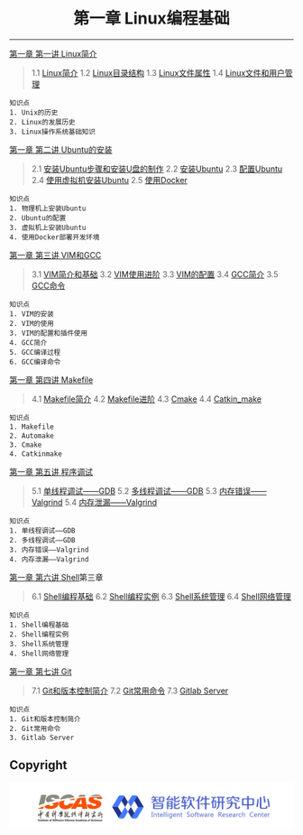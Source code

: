 # <center>第一章 Linux编程基础</center>

---

[第一章 第一讲  Linux简介](https://github.com/YunxiangLuo/ros/tree/master/chapter1/class1)

> 1.1  [Linux简介](https://www.bilibili.com/video/av93722935)
> 1.2  [Linux目录结构](https://www.bilibili.com/video/av92228523/)
> 1.3  [Linux文件属性](https://www.bilibili.com/video/av92320985/)
> 1.4  [Linux文件和用户管理](https://www.bilibili.com/video/av92357239/)

```
知识点
1. Unix的历史
2. Linux的发展历史
3. Linux操作系统基础知识
```

[第一章 第二讲  Ubuntu的安装](https://github.com/YunxiangLuo/ros/tree/master/chapter1/class2)

> 2.1  [安装Ubuntu步骤和安装U盘的制作](https://www.bilibili.com/video/av92437186/)
> 2.2  [安装Ubuntu](https://www.bilibili.com/video/av92550621/)
> 2.3  [配置Ubuntu](https://www.bilibili.com/video/av92676370/)
> 2.4  [使用虚拟机安装Ubuntu](https://www.bilibili.com/video/av92704644/)
> 2.5  [使用Docker](https://www.bilibili.com/video/av92764115/)

```
知识点
1. 物理机上安装Ubuntu
2. Ubuntu的配置
3. 虚拟机上安装Ubuntu
4. 使用Docker部署开发环境
```

[第一章 第三讲  VIM和GCC](https://github.com/YunxiangLuo/ros/tree/master/chapter1/class3)

> 3.1  [VIM简介和基础](https://www.bilibili.com/video/av92836456/)
> 3.2  [VIM使用进阶](https://www.bilibili.com/video/av92892398/)
> 3.3  [VIM的配置](https://www.bilibili.com/video/av92990449)
> 3.4  [GCC简介](https://www.bilibili.com/video/av93039839)
> 3.5  [GCC命令](https://www.bilibili.com/video/av93810112)

```
知识点
1. VIM的安装
2. VIM的使用
3. VIM的配置和插件使用
4. GCC简介
5. GCC编译过程
6. GCC编译命令
```

[第一章 第四讲 Makefile](https://github.com/YunxiangLuo/ros/tree/master/chapter1/class4)

> 4.1  [Makefile简介](https://www.bilibili.com/video/av93809755)
> 4.2  [Makefile进阶](https://www.bilibili.com/video/av93893014/)
> 4.3  [Cmake](https://www.bilibili.com/video/av93948913/)
> 4.4  [Catkin_make](https://www.bilibili.com/video/av94003144)

```
知识点
1. Makefile
2. Automake
3. Cmake
4. Catkinmake
```

[第一章 第五讲 程序调试](https://github.com/YunxiangLuo/ros/tree/master/chapter1/class5)

> 5.1  [单线程调试——GDB](https://www.bilibili.com/video/av94860666)
> 5.2  [多线程调试——GDB](https://www.bilibili.com/video/av94650336)
> 5.3  [内存错误——Valgrind](https://www.bilibili.com/video/av94822740)
> 5.4  [内存泄漏——Valgrind](https://www.bilibili.com/video/av94825595)

```
知识点
1. 单线程调试——GDB
2. 多线程调试——GDB
3. 内存错误——Valgrind
4. 内存泄漏——Valgrind
```
[第一章 第六讲 Shell](https://github.com/YunxiangLuo/ros/tree/master/chapter1/class6)第三章 

> 6.1  [Shell编程基础]()
> 6.2  [Shell编程实例]()
> 6.3  [Shell系统管理]()
> 6.4  [Shell网络管理]()

```
知识点
1. Shell编程基础
2. Shell编程实例
3. Shell系统管理
4. Shell网络管理
```

[第一章 第七讲 Git](https://github.com/YunxiangLuo/ros/tree/master/chapter1/class7)

> 7.1  [Git和版本控制简介]()
> 7.2  [Git常用命令]()
> 7.3  [Gitlab Server]()

```
知识点
1. Git和版本控制简介
2. Git常用命令
3. Gitlab Server
```


## Copyright

![Logo](../joint_logo.png)
